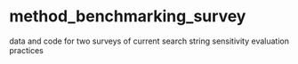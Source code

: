 # method_benchmarking_survey
data and code for two surveys of current search string sensitivity evaluation practices
